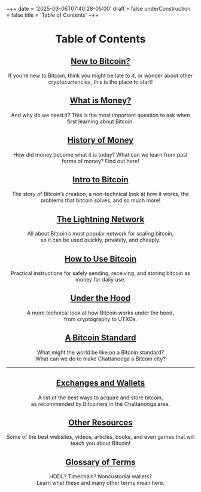 +++
date = '2025-03-06T07:40:28-05:00'
draft = false
underConstruction = false
title = 'Table of Contents'
+++

<div class="table-of-contents" style="text-align: center;">

# Table of Contents

## [**New to Bitcoin?**](/new-to-bitcoin/)

If you’re new to Bitcoin, think you might be late to it, or wonder about other cryptocurrencies, this is the place to start\!

## [**What is Money?**](/new-to-bitcoin/what-is-money)

And why do we need it? This is the most important question to ask when first learning about Bitcoin.

## [**History of Money**](/new-to-bitcoin/history-of-money)

How did money become what it is today? What can we learn from past forms of money? Find out here\!

## [**Intro to Bitcoin**](/new-to-bitcoin/intro-to-bitcoin)

The story of Bitcoin’s creation, a non-technical look at how it works, the problems that bitcoin solves, and so much more\!

## [**The Lightning Network**](/new-to-bitcoin/lightning-network)

All about Bitcoin’s most popular network for scaling bitcoin,  
so it can be used quickly, privately, and cheaply. 

## [**How to Use Bitcoin**](/new-to-bitcoin/how-to-use-bitcoin)

Practical instructions for safely sending, receiving, and storing bitcoin as money for daily use.

## [**Under the Hood**](/new-to-bitcoin/under-the-hood)

A more technical look at how Bitcoin works under the hood,  
from cryptography to UTXOs.

## [**A Bitcoin Standard**](/new-to-bitcoin/bitcoin-standard)

What might the world be like on a Bitcoin standard?  
What can we do to make Chattanooga a Bitcoin city?

---

## [**Exchanges and Wallets**](/new-to-bitcoin/exchanges-and-wallets)

A list of the best ways to acquire and store bitcoin,  
as recommended by Bitcoiners in the Chattanooga area.

## [**Other Resources**](/new-to-bitcoin/resources)

Some of the best websites, videos, articles, books, and even games that will teach you about Bitcoin\!

## [**Glossary of Terms**](/new-to-bitcoin/glossary)

HODL? Timechain? Noncustodial wallets?  
Learn what these and many other terms mean here.

</div>